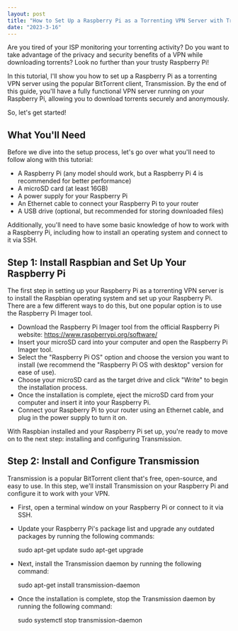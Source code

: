 ```yaml
---
layout: post
title: "How to Set Up a Raspberry Pi as a Torrenting VPN Server with Transmission"
date: "2023-3-16"
---
```

Are you tired of your ISP monitoring your torrenting activity? Do you want to take advantage of the privacy and security benefits of a VPN while downloading torrents? Look no further than your trusty Raspberry Pi!

In this tutorial, I'll show you how to set up a Raspberry Pi as a torrenting VPN server using the popular BitTorrent client, Transmission. By the end of this guide, you'll have a fully functional VPN server running on your Raspberry Pi, allowing you to download torrents securely and anonymously.

So, let's get started!

## What You'll Need

Before we dive into the setup process, let's go over what you'll need to follow along with this tutorial:

  - A Raspberry Pi (any model should work, but a Raspberry Pi 4 is recommended for better performance)
  - A microSD card (at least 16GB)
  - A power supply for your Raspberry Pi
  - An Ethernet cable to connect your Raspberry Pi to your router
  - A USB drive (optional, but recommended for storing downloaded files)

Additionally, you'll need to have some basic knowledge of how to work with a Raspberry Pi, including how to install an operating system and connect to it via SSH.

## Step 1: Install Raspbian and Set Up Your Raspberry Pi

The first step in setting up your Raspberry Pi as a torrenting VPN server is to install the Raspbian operating system and set up your Raspberry Pi. There are a few different ways to do this, but one popular option is to use the Raspberry Pi Imager tool.

- Download the Raspberry Pi Imager tool from the official Raspberry Pi website: https://www.raspberrypi.org/software/
- Insert your microSD card into your computer and open the Raspberry Pi Imager tool.
- Select the "Raspberry Pi OS" option and choose the version you want to install (we recommend the "Raspberry Pi OS with desktop" version for ease of use).
- Choose your microSD card as the target drive and click "Write" to begin the installation process.
- Once the installation is complete, eject the microSD card from your computer and insert it into your Raspberry Pi.
- Connect your Raspberry Pi to your router using an Ethernet cable, and plug in the power supply to turn it on.

With Raspbian installed and your Raspberry Pi set up, you're ready to move on to the next step: installing and configuring Transmission.

## Step 2: Install and Configure Transmission

Transmission is a popular BitTorrent client that's free, open-source, and easy to use. In this step, we'll install Transmission on your Raspberry Pi and configure it to work with your VPN.

  - First, open a terminal window on your Raspberry Pi or connect to it via SSH.
  - Update your Raspberry Pi's package list and upgrade any outdated packages by running the following commands:
  
      sudo apt-get update 
      sudo apt-get upgrade
     
  - Next, install the Transmission daemon by running the following command:

      sudo apt-get install transmission-daemon
  
  - Once the installation is complete, stop the Transmission daemon by running the following command:
  
      sudo systemctl stop transmission-daemon

